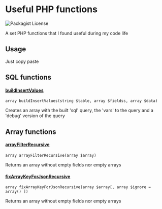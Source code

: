 Useful PHP functions
=====================
![Packagist License](https://img.shields.io/packagist/l/jasny/php-functions.svg)

A set PHP functions that I found useful during my code life

## Usage

Just copy paste




## SQL functions

#### [buildInsertValues](https://github.com/jomigofe/useful-php-functions/blob/master/functions.php#L37 "buildInsertValues")

    array buildInsertValues(string $table, array $fieldss, array $data)

Creates an array with the built 'sql' query, the 'vars' to the query and a 'debug' version of the query


## Array functions

#### [arrayFilterRecursive](https://github.com/jomigofe/useful-php-functions/blob/master/functions.php#L84 "arrayFilterRecursive")

    array arrayFilterRecursive(array $array)

Returns an array without empty fields nor empty arrays

#### [fixArrayKeyForJsonRecursive](https://github.com/jomigofe/useful-php-functions/blob/master/functions.php#L122 "fixArrayKeyForJsonRecursive")

    array fixArrayKeyForJsonRecursive(array $array[, array $ignore = array() ])

Returns an array without empty fields nor empty arrays